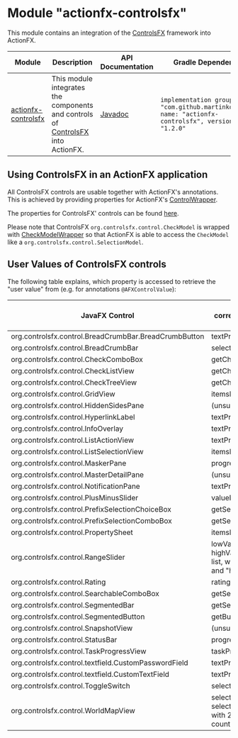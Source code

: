 # Module "actionfx-controlsfx"

This module contains an integration of the [ControlsFX](https://github.com/controlsfx/controlsfx) framework into ActionFX. 

Module | Description | API Documentation | Gradle Dependency 
------ | ----------- | ----------------- | ----------
[actionfx-controlsfx](README.md) | This module integrates the components and controls of [ControlsFX](https://github.com/controlsfx/controlsfx) into ActionFX. | [Javadoc](https://martinkoster.github.io/actionfx/actionfx-controls/index.html) | `implementation group: "com.github.martinkoster", name: "actionfx-controlsfx", version: "1.2.0"`

## Using ControlsFX in an ActionFX application

All ControlsFX controls are usable together with ActionFX's annotations. This is achieved by providing properties for ActionFX's [ControlWrapper](../actionfx-core/src/main/java/com/github/actionfx/core/view/graph/ControlWrapper.java).

The properties for ControlsFX' controls can be found [here](src/main/resources/afxcontrolwrapper).

Please note that ControlsFX `org.controlsfx.control.CheckModel` is wrapped with [CheckModelWrapper](src/main/java/com/github/actionfx/controlsfx/selection/CheckModelWrapper.java) so that ActionFX is able to access the `CheckModel` like a `org.controlsfx.control.SelectionModel`.  

## User Values of ControlsFX controls

The following table explains, which property is accessed to retrieve the "user value" from (e.g. for annotations `@AFXControlValue`):

JavaFX Control 											| User Value (as path to the corresponding property / observable list)
------------------------------------------------------- | -----------------------------------------------------
org.controlsfx.control.BreadCrumbBar.BreadCrumbButton 	| textProperty()
org.controlsfx.control.BreadCrumbBar					| selectedCrumbProperty()
org.controlsfx.control.CheckComboBox					| getCheckModel().getCheckedItems()
org.controlsfx.control.CheckListView					| getCheckModel().getCheckedItems()
org.controlsfx.control.CheckTreeView					| getCheckModel().getCheckedItems()
org.controlsfx.control.GridView							| itemsProperty()
org.controlsfx.control.HiddenSidesPane					| (unsupported)
org.controlsfx.control.HyperlinkLabel					| textProperty()
org.controlsfx.control.InfoOverlay						| textProperty()
org.controlsfx.control.ListActionView					| textProperty()
org.controlsfx.control.ListSelectionView				| itemsProperty()
org.controlsfx.control.MaskerPane						| progressProperty()
org.controlsfx.control.MasterDetailPane					| (unsupported)
org.controlsfx.control.NotificationPane					| textProperty()
org.controlsfx.control.PlusMinusSlider					| valueProperty()
org.controlsfx.control.PrefixSelectionChoiceBox			| getSelectionModel().getSelectedItems()
org.controlsfx.control.PrefixSelectionComboBox			| getSelectionModel().getSelectedItems()
org.controlsfx.control.PropertySheet					| itemsProperty()
org.controlsfx.control.RangeSlider						| lowValueProperty(), highValueProperty() (as an observable list, with the 2 properties "lowValue" and "highValue")
org.controlsfx.control.Rating							| ratingProperty()
org.controlsfx.control.SearchableComboBox				| getSelectionModel().getSelectedItems()
org.controlsfx.control.SegmentedBar						| getSegments()
org.controlsfx.control.SegmentedButton					| getButtons()
org.controlsfx.control.SnapshotView						| (unsupported)
org.controlsfx.control.StatusBar						| progressProperty()
org.controlsfx.control.TaskProgressView					| taskProperty()
org.controlsfx.control.textfield.CustomPasswordField	| textProperty()
org.controlsfx.control.textfield.CustomTextField		| textProperty()
org.controlsfx.control.ToggleSwitch						| selectedProperty()
org.controlsfx.control.WorldMapView						| selectedCountriesProperty(), selectedLocationsProperty() (as list with 2 observable lists, namely the country list and the locations list)

